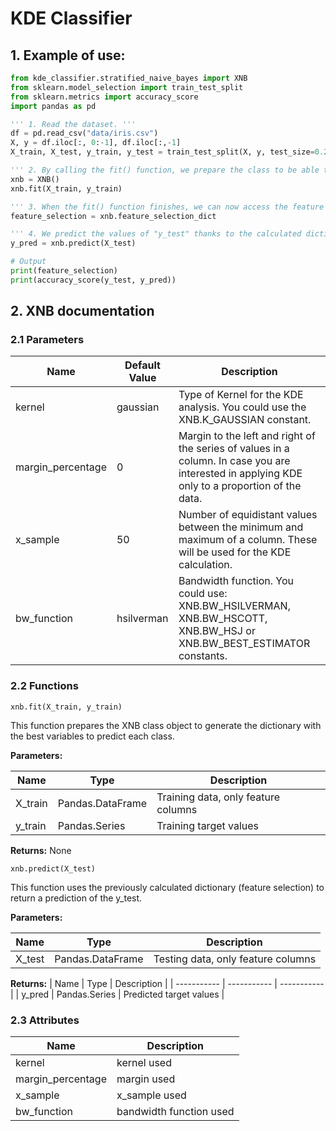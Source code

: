 # KDE Classifier

## 1. Example of use:

```python
from kde_classifier.stratified_naive_bayes import XNB
from sklearn.model_selection import train_test_split
from sklearn.metrics import accuracy_score
import pandas as pd

''' 1. Read the dataset. '''
df = pd.read_csv("data/iris.csv")
X, y = df.iloc[:, 0:-1], df.iloc[:,-1]
X_train, X_test, y_train, y_test = train_test_split(X, y, test_size=0.20, random_state=0)

''' 2. By calling the fit() function, we prepare the class to be able to make the prediction later. '''
xnb = XNB()
xnb.fit(X_train, y_train)

''' 3. When the fit() function finishes, we can now access the feature selection it has calculated. '''
feature_selection = xnb.feature_selection_dict

''' 4. We predict the values of "y_test" thanks to the calculated dictionary. '''
y_pred = xnb.predict(X_test)

# Output
print(feature_selection)
print(accuracy_score(y_test, y_pred))
```

 ## 2. XNB documentation

 ### 2.1 Parameters
| Name   | Default Value | Description |
| ----------- | ----------- | ----------- |
| kernel | gaussian | Type of Kernel for the KDE analysis. You could use the XNB.K_GAUSSIAN constant. |
| margin_percentage | 0 | Margin to the left and right of the series of values in a column. In case you are interested in applying KDE only to a proportion of the data. |
| x_sample | 50 | Number of equidistant values between the minimum and maximum of a column. These will be used for the KDE calculation. |
| bw_function | hsilverman | Bandwidth function. You could use: XNB.BW_HSILVERMAN, XNB.BW_HSCOTT, XNB.BW_HSJ or XNB.BW_BEST_ESTIMATOR constants. |


### 2.2 Functions

```
xnb.fit(X_train, y_train)
```
This function prepares the XNB class object to generate the dictionary with the best variables to predict each class.

<b>Parameters:</b>

| Name   | Type | Description |
| ----------- | ----------- | ----------- |
| X_train | Pandas.DataFrame | Training data, only feature columns |
| y_train | Pandas.Series | Training target values |

<b>Returns:</b> None

```
xnb.predict(X_test)
```
This function uses the previously calculated dictionary (feature selection) to return a prediction of the y_test.

<b>Parameters:</b>

| Name   | Type | Description |
| ----------- | ----------- | ----------- |
| X_test | Pandas.DataFrame | Testing data, only feature columns |

<b>Returns:</b>
| Name   | Type | Description |
| ----------- | ----------- | ----------- |
| y_pred | Pandas.Series | Predicted target values |

### 2.3 Attributes
| Name   | Description |
| ----------- | ----------- |
| kernel  | kernel used |
| margin_percentage | margin used |
| x_sample | x_sample used |
| bw_function | bandwidth function used |
